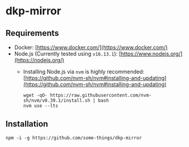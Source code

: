 # dkp-mirror

## Requirements

- Docker: [https://www.docker.com/](https://www.docker.com/)
- Node.js (Currently tested using `v16.13.1`): [https://www.nodejs.org/](https://nodejs.org/)
  - Installing Node.js via `nvm` is highly recommended: [https://github.com/nvm-sh/nvm#installing-and-updating](https://github.com/nvm-sh/nvm#installing-and-updating)

    ```shell
    wget -qO- https://raw.githubusercontent.com/nvm-sh/nvm/v0.39.1/install.sh | bash
    nvm use --lts 
    ```

## Installation

```shell
npm -i -g https://github.com/some-things/dkp-mirror
```
